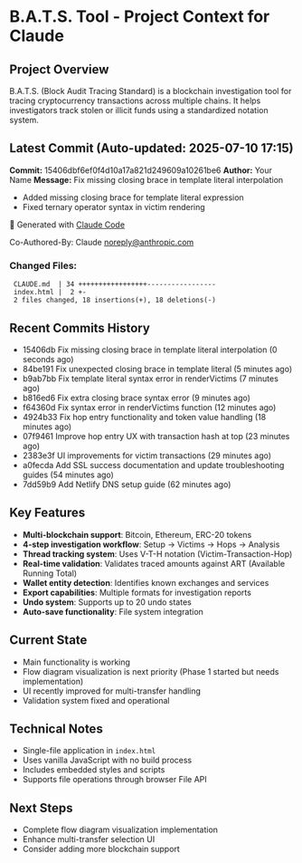 # B.A.T.S. Tool - Project Context for Claude

## Project Overview
B.A.T.S. (Block Audit Tracing Standard) is a blockchain investigation tool for tracing cryptocurrency transactions across multiple chains. It helps investigators track stolen or illicit funds using a standardized notation system.

## Latest Commit (Auto-updated: 2025-07-10 17:15)

**Commit:** 15406dbf6ef0f4d10a17a821d249609a10261be6
**Author:** Your Name
**Message:** Fix missing closing brace in template literal interpolation

- Added missing closing brace for template literal expression
- Fixed ternary operator syntax in victim rendering

🤖 Generated with [Claude Code](https://claude.ai/code)

Co-Authored-By: Claude <noreply@anthropic.com>

### Changed Files:
```
 CLAUDE.md  | 34 +++++++++++++++++-----------------
 index.html |  2 +-
 2 files changed, 18 insertions(+), 18 deletions(-)
```

## Recent Commits History

- 15406db Fix missing closing brace in template literal interpolation (0 seconds ago)
- 84be191 Fix unexpected closing brace in template literal (5 minutes ago)
- b9ab7bb Fix template literal syntax error in renderVictims (7 minutes ago)
- b816ed6 Fix extra closing brace syntax error (9 minutes ago)
- f64360d Fix syntax error in renderVictims function (12 minutes ago)
- 4924b33 Fix hop entry functionality and token value handling (18 minutes ago)
- 07f9461 Improve hop entry UX with transaction hash at top (23 minutes ago)
- 2383e3f UI improvements for victim transactions (29 minutes ago)
- a0fecda Add SSL success documentation and update troubleshooting guides (54 minutes ago)
- 7dd59b9 Add Netlify DNS setup guide (62 minutes ago)

## Key Features
- **Multi-blockchain support**: Bitcoin, Ethereum, ERC-20 tokens
- **4-step investigation workflow**: Setup → Victims → Hops → Analysis
- **Thread tracking system**: Uses V-T-H notation (Victim-Transaction-Hop)
- **Real-time validation**: Validates traced amounts against ART (Available Running Total)
- **Wallet entity detection**: Identifies known exchanges and services
- **Export capabilities**: Multiple formats for investigation reports
- **Undo system**: Supports up to 20 undo states
- **Auto-save functionality**: File system integration

## Current State
- Main functionality is working
- Flow diagram visualization is next priority (Phase 1 started but needs implementation)
- UI recently improved for multi-transfer handling
- Validation system fixed and operational

## Technical Notes
- Single-file application in `index.html`
- Uses vanilla JavaScript with no build process
- Includes embedded styles and scripts
- Supports file operations through browser File API

## Next Steps
- Complete flow diagram visualization implementation
- Enhance multi-transfer selection UI
- Consider adding more blockchain support
